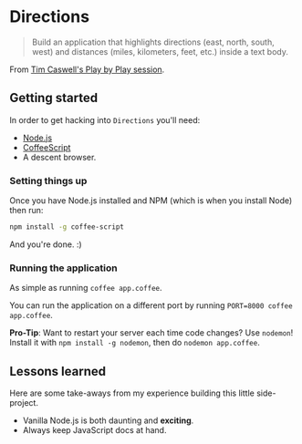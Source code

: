 # Directions

> Build an application that highlights directions (east, north, south, west) and distances (miles, kilometers, feet, etc.) inside a text body.

From [Tim Caswell's Play by Play session][pbp].

## Getting started

In order to get hacking into `Directions` you'll need:

- [Node.js][node]
- [CoffeeScript][coffee]
- A descent browser.

### Setting things up

Once you have Node.js installed and NPM (which is when you install Node) then run:

```bash
npm install -g coffee-script
```

And you're done. :)

### Running the application

As simple as running `coffee app.coffee`.

You can run the application on a different port by running `PORT=8000 coffee app.coffee`.

**Pro-Tip**: 
Want to restart your server each time code changes? Use `nodemon`! 
Install it with `npm install -g nodemon`, then do `nodemon app.coffee`.

## Lessons learned

Here are some take-aways from my experience building this little side-project.

- Vanilla Node.js is both daunting and **exciting**.
- Always keep JavaScript docs at hand.

[pbp]: http://beta.pluralsight.com/courses/play-by-play-tim-caswell
[node]: http://nodejs.org/download/
[coffee]: http://coffeescript.org/
